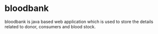 # bloodbank
bloodbank is java based web application which is used to store the details related to donor, consumers and blood stock. 
